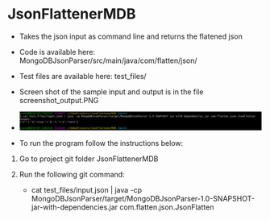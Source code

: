 # JsonFlattenerMDB
* Takes the json input as command line and returns the flatened json

* Code is available here: MongoDBJsonParser/src/main/java/com/flatten/json/

* Test files are available here: test_files/

* Screen shot of the sample input and output is in the file screenshot_output.PNG
* ![sample output](./screenshot_output.png)

* To run the program follow the instructions below:

1. Go to project git folder JsonFlattenerMDB 

2. Run the following git command:  
	* cat test_files/input.json | java -cp MongoDBJsonParser/target/MongoDBJsonParser-1.0-SNAPSHOT-jar-with-dependencies.jar com.flatten.json.JsonFlatten
